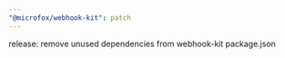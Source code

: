 ```yaml
---
"@microfox/webhook-kit": patch
---
```


release: remove unused dependencies from webhook-kit package.json
